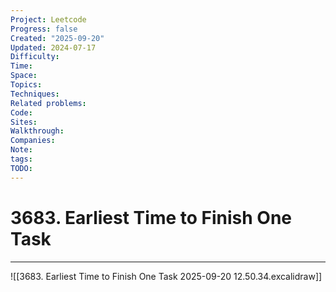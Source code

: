 ```yaml
---
Project: Leetcode
Progress: false
Created: "2025-09-20"
Updated: 2024-07-17
Difficulty: 
Time: 
Space: 
Topics: 
Techniques: 
Related problems: 
Code: 
Sites: 
Walkthrough: 
Companies: 
Note: 
tags: 
TODO:
---
```

# 3683. Earliest Time to Finish One Task
---
![[3683. Earliest Time to Finish One Task 2025-09-20 12.50.34.excalidraw]]